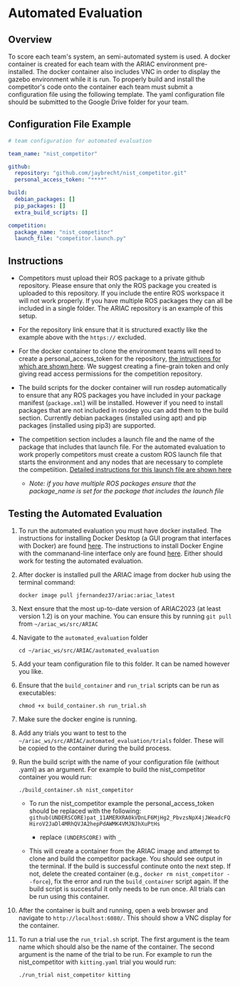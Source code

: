# Automated Evaluation 

## Overview

To score each team's system, an semi-automated system is used. A docker container is created for each team with the ARIAC environment pre-installed. The docker container also includes VNC in order to display the gazebo environment while it is run. To properly build and install the competitor's code onto the container each team must submit a configuration file using the following template. The yaml configuration file should be submitted to the Google Drive folder for your team.

## Configuration File Example

``` yaml
# team configuration for automated evaluation

team_name: "nist_competitor"

github:
  repository: "github.com/jaybrecht/nist_competitor.git"
  personal_access_token: "****"

build:
  debian_packages: []
  pip_packages: []
  extra_build_scripts: []

competition:
  package_name: "nist_competitor"
  launch_file: "competitor.launch.py"
```

## Instructions
- Competitors must upload their ROS package to a private github repository. Please ensure that only the ROS package you created is uploaded to this repository. If you include the entire ROS workspace it will not work properly. If you have multiple ROS packages they can all be included in a single folder. The ARIAC repository is an example of this setup. 

- For the repository link ensure that it is structured exactly like the example above with the `https://` excluded. 

- For the docker container to clone the environment teams will need to create a personal_access_token for the repository, [the intructions for which are shown here](https://docs.github.com/en/authentication/keeping-your-account-and-data-secure/creating-a-personal-access-token). We suggest creating a fine-grain token and only giving read access permissions for the competition repository. 

- The build scripts for the docker container will run rosdep automatically to ensure that any ROS packages you have included in your package manifest (`package.xml`) will be installed. However if you need to install packages that are not included in rosdep you can add them to the build section. Currently debian packages (installed using apt) and pip packages (installed using pip3) are supported. 

- The competition section includes a launch file and the name of the package that includes that launch file. For the automated evaluation to work properly competitors must create a custom ROS launch file that starts the environment and any nodes that are necessary to complete the competiition. [Detailed instructions for this launch file are shown here](competition_launch.md)
    - *Note: if you have multiple ROS packages ensure that the package_name is set for the package that includes the launch file*

## Testing the Automated Evaluation

1. To run the automated evaluation you must have docker installed. The instructions for installing Docker Desktop (a GUI program that interfaces with Docker) are found [here](https://docs.docker.com/desktop/install/ubuntu/). The instructions to install Docker Engine with the commanand-line interface only are found [here](https://docs.docker.com/engine/install/ubuntu/). Either should work for testing the automated evaluation.

2. After docker is installed pull the ARIAC image from docker hub using the terminal command:

    `docker image pull jfernandez37/ariac:ariac_latest`

3. Next ensure that the most up-to-date version of ARIAC2023 (at least version 1.2) is on your machine. You can ensure this by running `git pull` from `~/ariac_ws/src/ARIAC`

4. Navigate to the `automated_evaluation` folder

    `cd ~/ariac_ws/src/ARIAC/automated_evaluation`

5. Add your team configuration file to this folder. It can be named however you like.

6. Ensure that the `build_container` and `run_trial` scripts can be run as executables:

    `chmod +x build_container.sh run_trial.sh`

7. Make sure the docker engine is running.

8. Add any trials you want to test to the `~/ariac_ws/src/ARIAC/automated_evaluation/trials` folder. These will be copied to the container during the build process.

9. Run the build script with the name of your configuration file (without .yaml) as an argument. For example to build the nist_competitor container you would run:

    `./build_container.sh nist_competitor`

    - To run the nist_competitor example the personal_access_token should be replaced with the following: `github(UNDERSCORE)pat_11AMERXRA0kVDnLF6MjHg2_PbvzsNpX4jJWeadcFQHiroV2JaDl4MRhQVJA2hepPdAWMK4VMJNJhXuPtHs`

        - replace `(UNDERSCORE)` with `_`

    - This will create a container from the ARIAC image and attempt to clone and build the competitor package. You should see output in the terminal. If the build is successful continute onto the next step. If not, delete the created container (e.g., `docker rm nist_competitor --force`), fix the error and run the `build_container` script again. If the build script is successful it only needs to be run once. All trials can be run using this container.

10. After the container is built and running, open a web browser and navigate to `http://localhost:6080/`. This should show a VNC display for the container. 

11. To run a trial use the `run_trial.sh` script. The first argument is the team name which should also be the name of the container. The second argument is the name of the trial to be run. For example to run the nist_competitor with  `kitting.yaml` trial you would run:

    `./run_trial nist_competitor kitting`

